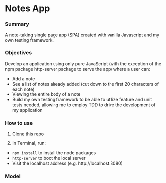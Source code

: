 # Notes App

### Summary
A note-taking single page app (SPA) created with vanilla Javascript and my own testing framework.

### Objectives

Develop an application using only pure JavaScript (with the exception of the npm package http-server package to serve the app) where a user can:
* Add a note
* See a list of notes already added (cut down to the first 20 characters of each note)
* Viewing the entire body of a note
* Build my own testing framework to be able to utilize feature and unit tests needed, allowing me to employ TDD to drive the development of my application

### How to use
1. Clone this repo

2. In Terminal, run:

* `npm install` to install the node packages
* `http-server` to boot the local server
* Visit the localhost address (e.g. http://localhost:8080)

### Model

